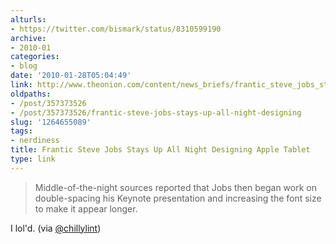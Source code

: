 ```yaml
---
alturls:
- https://twitter.com/bismark/status/8310599190
archive:
- 2010-01
categories:
- blog
date: '2010-01-28T05:04:49'
link: http://www.theonion.com/content/news_briefs/frantic_steve_jobs_stays_up?utm_source=onion_rss_daily
oldpaths:
- /post/357373526
- /post/357373526/frantic-steve-jobs-stays-up-all-night-designing
slug: '1264655089'
tags:
- nerdiness
title: Frantic Steve Jobs Stays Up All Night Designing Apple Tablet
type: link
---
```



> Middle-of-the-night sources reported that Jobs then began work on
> double-spacing his Keynote presentation and increasing the font size to
> make it appear longer.

I lol'd. (via [@chillylint][2])

[2]: http://twitter.com/chillylint
